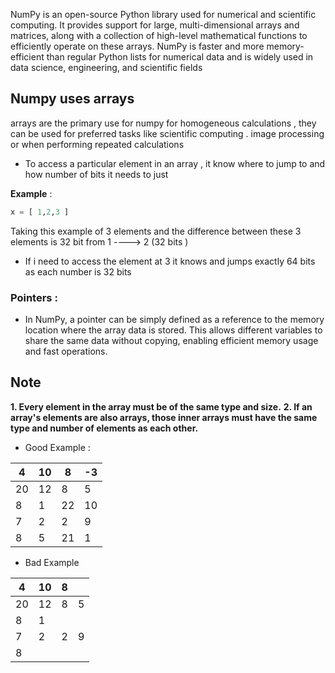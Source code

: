 NumPy is an open-source Python library used for numerical and scientific computing. It provides support for large, multi-dimensional arrays and matrices, along with a collection of high-level mathematical functions to efficiently operate on these arrays. NumPy is faster and more memory-efficient than regular Python lists for numerical data and is widely used in data science, engineering, and scientific fields


## Numpy uses arrays 

arrays are the primary use for numpy for homogeneous calculations , they can  be used for preferred tasks like scientific computing . image processing or when performing repeated calculations 

- To access a particular element in an array , it know where to jump to and how number of bits it needs to just 

**Example** :
```python
x = [ 1,2,3 ]
```

Taking this example of 3 elements and the difference between these 3 elements is 32 bit 
from 1 ----> 2 (32 bits )
- If i need to access the element at 3 it knows and jumps exactly 64 bits as each number is 32 bits 


### Pointers : 
- In NumPy, a pointer can be simply defined as a reference to the memory location where the array data is stored. This allows different variables to share the same data without copying, enabling efficient memory usage and fast operations.



## Note
**1. Every element in the array must be of the same type and size.**
**2. If an array's elements are also arrays, those inner arrays must have the same type and number of elements as each other.**

- Good Example :

|  4 | 10 |  8 | -3 |
|----|----|----|----|
| 20 | 12 |  8 |  5 |
|  8 |  1 | 22 | 10 |
|  7 |  2 |  2 |  9 |
|  8 |  5 | 21 |  1 |

- Bad Example 

|  4 | 10 |  8 |    |
|----|----|----|----|
| 20 | 12 |  8 |  5 |
|  8 |  1 |    |    |
|  7 |  2 |  2 |  9 |
|  8 |    |    |    |



